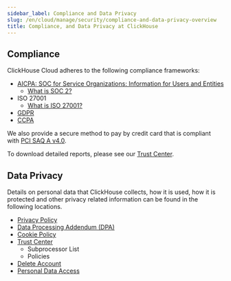 ```yaml
---
sidebar_label: Compliance and Data Privacy
slug: /en/cloud/manage/security/compliance-and-data-privacy-overview
title: Compliance, and Data Privacy at ClickHouse
---
```

## Compliance
ClickHouse Cloud adheres to the following compliance frameworks:
- [AICPA: SOC for Service Organizations: Information for Users and Entities](https://us.aicpa.org/interestareas/frc/assuranceadvisoryservices/users)
  - [What is SOC 2?]([https://secureframe.com/hub/soc-2/what-is-soc-2](https://www.techtarget.com/searchsecurity/definition/Soc-2-Service-Organization-Control-2))
- ISO 27001
  - [What is ISO 27001?](https://www.techtarget.com/whatis/definition/ISO-27001)
- [GDPR](https://gdpr-info.eu/)
- [CCPA](https://oag.ca.gov/privacy/ccpa)

We also provide a secure method to pay by credit card that is compliant with [PCI SAQ A v4.0](https://www.pcisecuritystandards.org/document_library/).

To download detailed reports, please see our [Trust Center](https://trust.clickhouse.com/).

##  Data Privacy
Details on personal data that ClickHouse collects, how it is used, how it is protected and other privacy related information can be found in the following locations.

- [Privacy Policy](https://clickhouse.com/legal/privacy-policy)
- [Data Processing Addendum (DPA)](https://clickhouse.com/legal/agreements/data-processing-addendum)
- [Cookie Policy](https://clickhouse.com/legal/cookie-policy)
- [Trust Center](https://trust.clickhouse.com/)
  - Subprocessor List
  - Policies
- [Delete Account](https://clickhouse.com/docs/en/cloud/manage/close_account)
- [Personal Data Access](https://clickhouse.com/docs/en/cloud/manage/personal_data_access)
